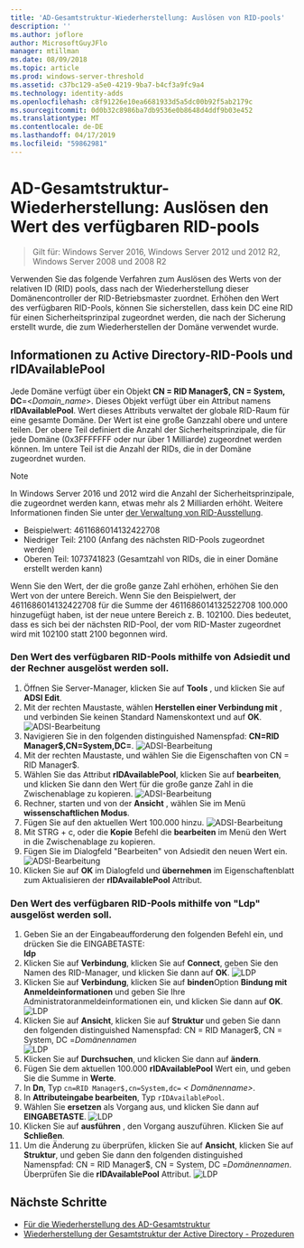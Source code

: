```yaml
---
title: 'AD-Gesamtstruktur-Wiederherstellung: Auslösen von RID-pools'
description: ''
ms.author: joflore
author: MicrosoftGuyJFlo
manager: mtillman
ms.date: 08/09/2018
ms.topic: article
ms.prod: windows-server-threshold
ms.assetid: c37bc129-a5e0-4219-9ba7-b4cf3a9fc9a4
ms.technology: identity-adds
ms.openlocfilehash: c8f91226e10ea6681933d5a5dc00b92f5ab2179c
ms.sourcegitcommit: 0d0b32c8986ba7db9536e0b8648d4ddf9b03e452
ms.translationtype: MT
ms.contentlocale: de-DE
ms.lasthandoff: 04/17/2019
ms.locfileid: "59862981"
---
```

# <a name="ad-forest-recovery---raising-the-value-of-available-rid-pools"></a>AD-Gesamtstruktur-Wiederherstellung: Auslösen den Wert des verfügbaren RID-pools 

>Gilt für: Windows Server 2016, Windows Server 2012 und 2012 R2, Windows Server 2008 und 2008 R2

Verwenden Sie das folgende Verfahren zum Auslösen des Werts von der relativen ID (RID) pools, dass nach der Wiederherstellung dieser Domänencontroller der RID-Betriebsmaster zuordnet. Erhöhen den Wert des verfügbaren RID-Pools, können Sie sicherstellen, dass kein DC eine RID für einen Sicherheitsprinzipal zugeordnet werden, die nach der Sicherung erstellt wurde, die zum Wiederherstellen der Domäne verwendet wurde. 

## <a name="about-active-directory-rid-pools-and-ridavailablepool"></a>Informationen zu Active Directory-RID-Pools und rIDAvailablePool

Jede Domäne verfügt über ein Objekt **CN = RID Manager$, CN = System, DC**=<*Domain_name*>. Dieses Objekt verfügt über ein Attribut namens **rIDAvailablePool**. Wert dieses Attributs verwaltet der globale RID-Raum für eine gesamte Domäne. Der Wert ist eine große Ganzzahl obere und untere teilen. Der obere Teil definiert die Anzahl der Sicherheitsprinzipale, die für jede Domäne (0x3FFFFFFF oder nur über 1 Milliarde) zugeordnet werden können. Im untere Teil ist die Anzahl der RIDs, die in der Domäne zugeordnet wurden. 
  
> [!NOTE]
> In Windows Server 2016 und 2012 wird die Anzahl der Sicherheitsprinzipale, die zugeordnet werden kann, etwas mehr als 2 Milliarden erhöht. Weitere Informationen finden Sie unter [der Verwaltung von RID-Ausstellung](https://technet.microsoft.com/library/jj574229.aspx). 
  
- Beispielwert: 4611686014132422708  
- Niedriger Teil: 2100 (Anfang des nächsten RID-Pools zugeordnet werden)  
- Oberen Teil: 1073741823 (Gesamtzahl von RIDs, die in einer Domäne erstellt werden kann)  
  
Wenn Sie den Wert, der die große ganze Zahl erhöhen, erhöhen Sie den Wert von der untere Bereich. Wenn Sie den Beispielwert, der 4611686014132422708 für die Summe der 4611686014132522708 100.000 hinzugefügt haben, ist der neue untere Bereich z. B. 102100. Dies bedeutet, dass es sich bei der nächsten RID-Pool, der vom RID-Master zugeordnet wird mit 102100 statt 2100 begonnen wird. 
  
### <a name="to-raise-the-value-of-available-rid-pools-using-adsiedit-and-the-calculator"></a>Den Wert des verfügbaren RID-Pools mithilfe von Adsiedit und der Rechner ausgelöst werden soll.

1. Öffnen Sie Server-Manager, klicken Sie auf **Tools** , und klicken Sie auf **ADSI Edit**.
2. Mit der rechten Maustaste, wählen **Herstellen einer Verbindung mit** , und verbinden Sie keinen Standard Namenskontext und auf **OK**.
   ![ADSI-Bearbeitung](media/AD-Forest-Recovery-Raise-RID-Pool/adsi1.png) 
3. Navigieren Sie in den folgenden distinguished Namenspfad: **CN=RID Manager$,CN=System,DC=<domain name>**.
   ![ADSI-Bearbeitung](media/AD-Forest-Recovery-Raise-RID-Pool/adsi2.png) 
3. Mit der rechten Maustaste, und wählen Sie die Eigenschaften von CN = RID Manager$. 
4. Wählen Sie das Attribut **rIDAvailablePool**, klicken Sie auf **bearbeiten**, und klicken Sie dann den Wert für die große ganze Zahl in die Zwischenablage zu kopieren.
   ![ADSI-Bearbeitung](media/AD-Forest-Recovery-Raise-RID-Pool/adsi3.png)  
5. Rechner, starten und von der **Ansicht** , wählen Sie im Menü **wissenschaftlichen Modus**. 
6. Fügen Sie auf den aktuellen Wert 100.000 hinzu.
   ![ADSI-Bearbeitung](media/AD-Forest-Recovery-Raise-RID-Pool/adsi4.png) 
7. Mit STRG + c, oder die **Kopie** Befehl die **bearbeiten** im Menü den Wert in die Zwischenablage zu kopieren. 
8. Fügen Sie im Dialogfeld "Bearbeiten" von Adsiedit den neuen Wert ein. 
   ![ADSI-Bearbeitung](media/AD-Forest-Recovery-Raise-RID-Pool/adsi5.png) 
9. Klicken Sie auf **OK** im Dialogfeld und **übernehmen** im Eigenschaftenblatt zum Aktualisieren der **rIDAvailablePool** Attribut. 
  
### <a name="to-raise-the-value-of-available-rid-pools-using-ldp"></a>Den Wert des verfügbaren RID-Pools mithilfe von "Ldp" ausgelöst werden soll.  
  
1. Geben Sie an der Eingabeaufforderung den folgenden Befehl ein, und drücken Sie die EINGABETASTE:  
   **ldp**  
2. Klicken Sie auf **Verbindung**, klicken Sie auf **Connect**, geben Sie den Namen des RID-Manager, und klicken Sie dann auf **OK**. 
   ![LDP](media/AD-Forest-Recovery-Raise-RID-Pool/ldp1.png)
3. Klicken Sie auf **Verbindung**, klicken Sie auf **binden**Option **Bindung mit Anmeldeinformationen** und geben Sie Ihre Administratoranmeldeinformationen ein, und klicken Sie dann auf **OK**. 
   ![LDP](media/AD-Forest-Recovery-Raise-RID-Pool/ldp2.png)
4. Klicken Sie auf **Ansicht**, klicken Sie auf **Struktur** und geben Sie dann den folgenden distinguished Namenspfad:  CN = RID Manager$, CN = System, DC =*Domänennamen*  
   ![LDP](media/AD-Forest-Recovery-Raise-RID-Pool/ldp3.png)
5. Klicken Sie auf **Durchsuchen**, und klicken Sie dann auf **ändern**. 
6. Fügen Sie dem aktuellen 100.000 **rIDAvailablePool** Wert ein, und geben Sie die Summe in **Werte**. 
7. In **Dn**, Typ `cn=RID Manager$,cn=System,dc=` *< Domänenname\>*. 
8. In **Attributeingabe bearbeiten**, Typ `rIDAvailablePool`. 
9. Wählen Sie **ersetzen** als Vorgang aus, und klicken Sie dann auf **EINGABETASTE**.
   ![LDP](media/AD-Forest-Recovery-Raise-RID-Pool/ldp4.png) 
10. Klicken Sie auf **ausführen** , den Vorgang auszuführen. Klicken Sie auf **Schließen**.
11. Um die Änderung zu überprüfen, klicken Sie auf **Ansicht**, klicken Sie auf **Struktur**, und geben Sie dann den folgenden distinguished Namenspfad:   CN = RID Manager$, CN = System, DC =*Domänennamen*.   Überprüfen Sie die **rIDAvailablePool** Attribut. 
   ![LDP](media/AD-Forest-Recovery-Raise-RID-Pool/ldp5.png)

## <a name="next-steps"></a>Nächste Schritte

- [Für die Wiederherstellung des AD-Gesamtstruktur](AD-Forest-Recovery-Guide.md)
- [Wiederherstellung der Gesamtstruktur der Active Directory - Prozeduren](AD-Forest-Recovery-Procedures.md)
